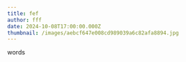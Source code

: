 ```yaml
---
title: fef
author: fff
date: 2024-10-08T17:00:00.000Z
thumbnail: /images/aebcf647e008cd989039a6c82afa8894.jpg
---
```

words
